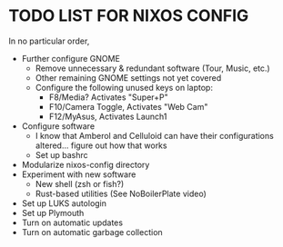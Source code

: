 # TODO LIST FOR NIXOS CONFIG

In no particular order,

- Further configure GNOME
    - Remove unnecessary & redundant software (Tour, Music, etc.)
    - Other remaining GNOME settings not yet covered
    - Configure the following unused keys on laptop:
        - F8/Media? Activates "Super+P"
        - F10/Camera Toggle, Activates "Web Cam"
        - F12/MyAsus, Activates Launch1
- Configure software
    - I know that Amberol and Celluloid can have their configurations altered... figure out how that works
    - Set up bashrc
- Modularize nixos-config directory
- Experiment with new software
    - New shell (zsh or fish?)
    - Rust-based utilities (See NoBoilerPlate video)
- Set up LUKS autologin
- Set up Plymouth
- Turn on automatic updates
- Turn on automatic garbage collection
